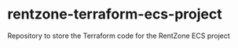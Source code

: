 # rentzone-terraform-ecs-project
Repository to store the Terraform code for the RentZone ECS project
